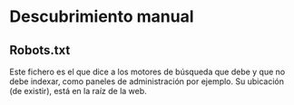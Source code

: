 # Descubrimiento manual

## Robots.txt

Este fichero es el que dice a los motores de búsqueda que debe y que no debe indexar, como paneles de administración por ejemplo. Su ubicación (de existir), está en la raíz de la web.  
